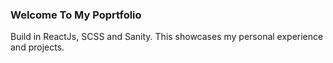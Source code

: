 ### Welcome To My Poprtfolio
Build in ReactJs, SCSS and Sanity.
This showcases my personal experience and projects.
